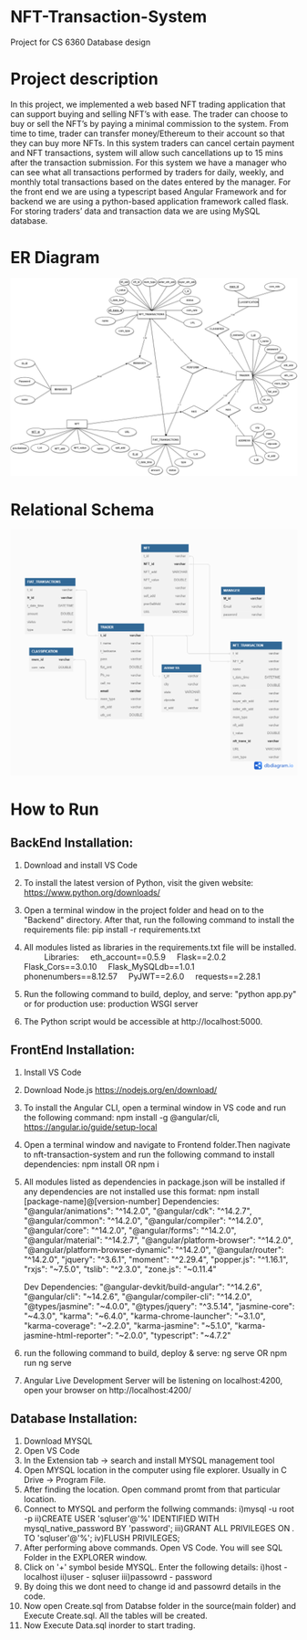 # NFT-Transaction-System
Project for CS 6360 Database design


# Project description
In this project, we implemented a web based NFT trading application that can support buying and selling NFT’s with ease. The trader can choose to buy or sell the NFT’s by paying a minimal commission to the system. From time to time, trader can transfer money/Ethereum to their account so that they can buy more NFTs. In this system traders can cancel certain payment and NFT transactions, system will allow such cancellations up to 15 mins after the transaction submission. For this system we have a manager who can see what all transactions performed by traders for daily, weekly, and monthly total transactions based on the dates entered by the manager. For the front end we are using a typescript based Angular Framework and for backend we are using a python-based application framework called flask. For storing traders’ data and transaction data we are using MySQL database. 

# ER Diagram 
![This is an image](https://github.com/varunpotluri8/NFT-Transaction-System/blob/main/DB_P1.png)

# Relational Schema
![This is an image](https://github.com/varunpotluri8/NFT-Transaction-System/blob/main/RS.png)

# How to Run

## BackEnd Installation:

1. Download and install VS Code
2. To install the latest version of Python, visit the given website: https://www.python.org/downloads/
3. Open a terminal window in the project folder and head on to the "Backend" directory. After that, run the following command to install the requirements file: pip install -r requirements.txt
4. All modules listed as libraries in the requirements.txt file will be installed.
    
    Libraries:
    eth_account==0.5.9
    Flask==2.0.2
    Flask_Cors==3.0.10
    Flask_MySQLdb==1.0.1
    phonenumbers==8.12.57
    PyJWT==2.6.0
    requests==2.28.1

5. Run the following command to build, deploy, and serve: "python app.py" or for production use: production WSGI server
6. The Python script would be accessible at http://localhost:5000. 



## FrontEnd Installation:

1. Install VS Code
2. Download Node.js https://nodejs.org/en/download/
3. To install the Angular CLI, open a terminal window in VS code and run the following command: npm install -g @angular/cli, https://angular.io/guide/setup-local
4. Open a terminal window and navigate to Frontend folder.Then nagivate to nft-transaction-system and run the following command to install dependencies: npm install OR npm i
5. All modules listed as dependencies in package.json will be installed if any dependencies are not installed use this format: npm install [package-name]@[version-number]
    Dependencies:
    "@angular/animations": "^14.2.0",
    "@angular/cdk": "^14.2.7",
    "@angular/common": "^14.2.0",
    "@angular/compiler": "^14.2.0",
    "@angular/core": "^14.2.0",
    "@angular/forms": "^14.2.0",
    "@angular/material": "^14.2.7",
    "@angular/platform-browser": "^14.2.0",
    "@angular/platform-browser-dynamic": "^14.2.0",
    "@angular/router": "^14.2.0",
    "jquery": "^3.6.1",
    "moment": "^2.29.4",
    "popper.js": "^1.16.1",
    "rxjs": "~7.5.0",
    "tslib": "^2.3.0",
    "zone.js": "~0.11.4"

    Dev Dependencies: 
    "@angular-devkit/build-angular": "^14.2.6",
    "@angular/cli": "~14.2.6",
    "@angular/compiler-cli": "^14.2.0",
    "@types/jasmine": "~4.0.0",
    "@types/jquery": "^3.5.14",
    "jasmine-core": "~4.3.0",
    "karma": "~6.4.0",
    "karma-chrome-launcher": "~3.1.0",
    "karma-coverage": "~2.2.0",
    "karma-jasmine": "~5.1.0",
    "karma-jasmine-html-reporter": "~2.0.0",
    "typescript": "~4.7.2"
6. run the following command to build, deploy & serve: ng serve OR npm run ng serve
7. Angular Live Development Server will be listening on localhost:4200, open your browser on http://localhost:4200/


## Database Installation:

1. Download MYSQL
2. Open VS Code
3. In the Extension tab -> search and install MYSQL management tool
4. Open MYSQL location in the computer using file explorer. Usually in C Drive -> Program File.
5. After finding the location. Open command promt from that particular location.
6. Connect to MYSQL and perform the follwing commands:
   i)mysql -u root -p
   ii)CREATE USER 'sqluser'@'%' IDENTIFIED WITH mysql_native_password BY 'password'; 
   iii)GRANT ALL PRIVILEGES ON *.* TO 'sqluser'@'%'; 
   iv)FLUSH PRIVILEGES;
7. After performing above commands. Open VS Code. You will see SQL Folder in the EXPLORER window.
8. Click on '+' symbol beside MYSQL. Enter the following details:
   i)host - localhost
   ii)user - sqluser
   iii)passowrd - password
9. By doing this we dont need to change id and passowrd details in the code.
10. Now open Create.sql from Databse folder in the source(main folder) and Execute Create.sql. All the tables will be created.
11. Now Execute Data.sql inorder to start trading.
